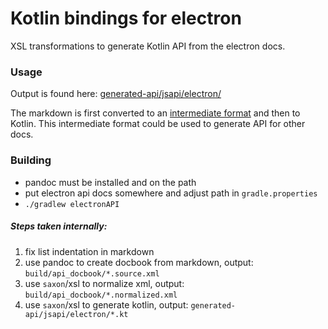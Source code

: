 # Kotlin bindings for electron

XSL transformations to generate Kotlin API from the electron docs. 

### Usage 
Output is found here: [generated-api/jsapi/electron/](https://github.com/fab1an/kotlin-electron-api/tree/master/generated-api/jsapi/electron)

The markdown is first converted to an [intermediate format](https://github.com/fab1an/kotlin-electron-api/tree/master/build/api_docbook) and then to Kotlin. This intermediate format could be used to generate API for other docs.

### Building
* pandoc must be installed and on the path
* put electron api docs somewhere and adjust path in `gradle.properties`
* ```./gradlew electronAPI```

##### Steps taken internally:

1. fix list indentation in markdown
2. use pandoc to create docbook from markdown, output: `build/api_docbook/*.source.xml`
3. use `saxon`/xsl to normalize xml, output: `build/api_docbook/*.normalized.xml`
4. use `saxon`/xsl to generate kotlin, output: `generated-api/jsapi/electron/*.kt`
